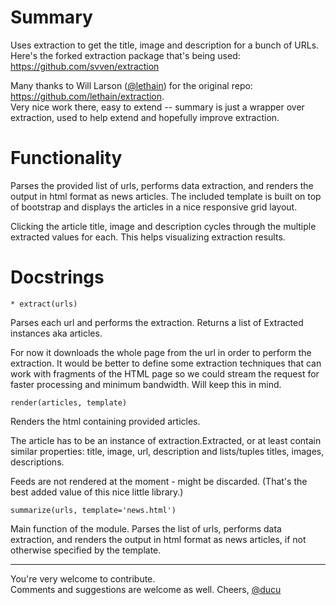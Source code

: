 Summary
=======

Uses extraction to get the title, image and description 
for a bunch of URLs. <br />
Here's the forked extraction package that's being used: 
https://github.com/svven/extraction

Many thanks to Will Larson ([@lethain](https://github.com/lethain)) for the original repo:
https://github.com/lethain/extraction. <br />
Very nice work there, easy to extend -- summary is just a
wrapper over extraction, used to help extend and hopefully 
improve extraction.

Functionality
=============

Parses the provided list of urls, performs data extraction,
and renders the output in html format as news articles.
The included template is built on top of bootstrap and
displays the articles in a nice responsive grid layout.

Clicking the article title, image and description cycles
through the multiple extracted values for each. This helps
visualizing extraction results.

Docstrings
==========

```
* extract(urls)
```
Parses each url and performs the extraction.
Returns a list of Extracted instances aka articles.

For now it downloads the whole page from the url in order
to perform the extraction. It would be better to define 
some extraction techniques that can work with fragments of
the HTML page so we could stream the request for faster 
processing and minimum bandwidth. Will keep this in mind.

```
render(articles, template)
```
Renders the html containing provided articles.

The article has to be an instance of extraction.Extracted, 
or at least contain similar properties: title, image, url,
description and lists/tuples titles, images, descriptions.

Feeds are not rendered at the moment - might be discarded.
(That's the best added value of this nice little library.)

```
summarize(urls, template='news.html')
```
Main function of the module.
Parses the list of urls, performs data extraction,
and renders the output in html format as news articles,
if not otherwise specified by the template.

***
You're very welcome to contribute. <br />
Comments and suggestions are welcome as well. Cheers,
[@ducu](http://twitter.com/ducu)

